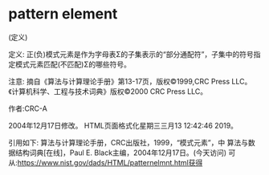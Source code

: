 # pattern element


(定义)



定义:
正(负)模式元素是作为字母表Σ的子集表示的“部分通配符”，子集中的符号指定模式元素匹配(不匹配)Σ的哪些符号。



注意:
摘自《算法与计算理论手册》第13-17页，版权©1999,CRC Press LLC。《计算机科学、工程与技术词典》版权©2000 CRC Press LLC。


作者:CRC-A







2004年12月17日修改。
HTML页面格式化星期三三月13 12:42:46 2019。



引用如下:
算法与计算理论手册，CRC出版社，1999，“模式元素”，中
算法与数据结构词典[在线]，Paul E. Black主编，2004年12月17日。(今天访问)
可从:https://www.nist.gov/dads/HTML/patternelmnt.html获得